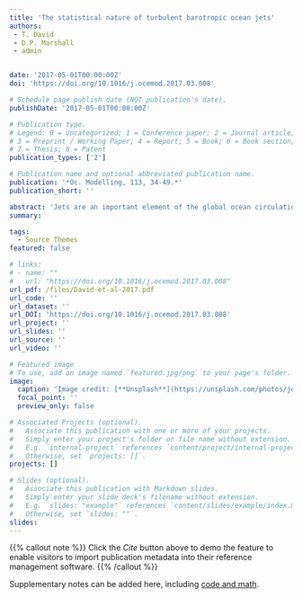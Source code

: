 ```yaml
---
title: 'The statistical nature of turbulent barotropic ocean jets'
authors:
 - T. David
 - D.P. Marshall
 - admin


date: '2017-05-01T00:00:00Z'
doi: 'https://doi.org/10.1016/j.ocemod.2017.03.008'

# Schedule page publish date (NOT publication's date).
publishDate: '2017-05-01T00:00:00Z'

# Publication type.
# Legend: 0 = Uncategorized; 1 = Conference paper; 2 = Journal article;
# 3 = Preprint / Working Paper; 4 = Report; 5 = Book; 6 = Book section;
# 7 = Thesis; 8 = Patent
publication_types: ['2']

# Publication name and optional abbreviated publication name.
publication: '*Oc. Modelling, 113, 34-49.*'
publication_short: ''

abstract: 'Jets are an important element of the global ocean circulation. Since these jets are turbulent, it is important that they are characterized using a statistical framework. A high resolution barotropic channel ocean model is used to study jet statistics over a wide range of forcing and dissipation parameters. The first four moments of the potential vorticity distribution on contours of time-averaged streamfunction are considered: mean, standard deviation, skewness and kurtosis. A self-similar response to forcing is found in the mean and standard deviation for eastward barotropic jets which exhibit strong mixing barriers; this self-similarity is related to the global potential enstrophy of the flow. The skewness and kurtosis give a behaviour which is characteristic of mixing barriers, revealing a bi/trimodal statistical distribution of potential vorticity with homogenized potential vorticity on each side of the barrier. The mixing barrier can be described by a simple statistical model. This behaviour is shown to be lost in westward jets due to an asymmetry in the formation of zonal mixing barriers. Moreover, when the statistical analysis is performed on eastward jets in a streamfunction following frame of reference, the distribution becomes monomodal. In this way we can distinguish between the statistics due to wave-like meandering of the jet and the statistics due to the more diffusive eddies. The statistical signature of mixing barriers can be seen in more realistic representations of the Southern Ocean and is shown to be an useful diagnostic tool for identifying strong jets on isopycnal surfaces. The statistical consequences of the presence, and absence, of mixing barriers are likely to be valuable for the development of stochastic representations of eddies and their dynamics in ocean models.'
summary: 

tags:
  - Source Themes
featured: false

# links:
# - name: ""
#   url: "https://doi.org/10.1016/j.ocemod.2017.03.008"
url_pdf: /files/David-et-al-2017.pdf
url_code: ''
url_dataset: ''
url_DOI: 'https://doi.org/10.1016/j.ocemod.2017.03.008'
url_project: ''
url_slides: ''
url_source: ''
url_video: ''

# Featured image
# To use, add an image named `featured.jpg/png` to your page's folder.
image:
  caption: 'Image credit: [**Unsplash**](https://unsplash.com/photos/jdD8gXaTZsc)'
  focal_point: ''
  preview_only: false

# Associated Projects (optional).
#   Associate this publication with one or more of your projects.
#   Simply enter your project's folder or file name without extension.
#   E.g. `internal-project` references `content/project/internal-project/index.md`.
#   Otherwise, set `projects: []`.
projects: []

# Slides (optional).
#   Associate this publication with Markdown slides.
#   Simply enter your slide deck's filename without extension.
#   E.g. `slides: "example"` references `content/slides/example/index.md`.
#   Otherwise, set `slides: ""`.
slides:
---
```


{{% callout note %}}
Click the _Cite_ button above to demo the feature to enable visitors to import publication metadata into their reference management software.
{{% /callout %}}

Supplementary notes can be added here, including [code and math](https://wowchemy.com/docs/content/writing-markdown-latex/).
